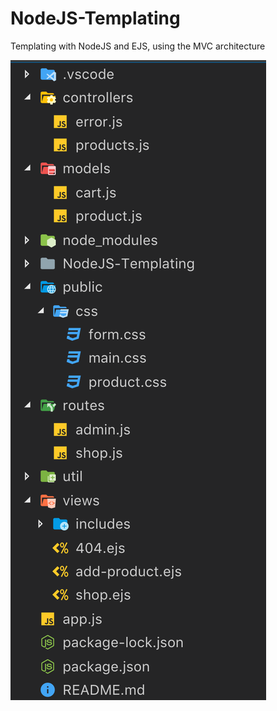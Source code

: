# NodeJS-Templating
Templating with NodeJS and EJS, using the MVC architecture

![](markdown/filesSystem.png)
